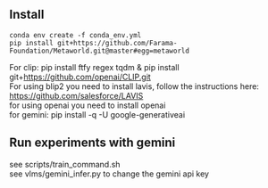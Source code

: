 ## Install
```
conda env create -f conda_env.yml  
pip install git+https://github.com/Farama-Foundation/Metaworld.git@master#egg=metaworld  
```

For clip: pip install ftfy regex tqdm & pip install git+https://github.com/openai/CLIP.git   
For using blip2 you need to install lavis, follow the instructions here: https://github.com/salesforce/LAVIS  
for using openai you need to install openai  
for gemini: pip install -q -U google-generativeai  

## Run experiments with gemini
see scripts/train_command.sh  
see vlms/gemini_infer.py to change the gemini api key
